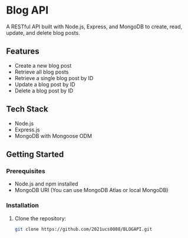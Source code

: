 # Blog API

A RESTful API built with Node.js, Express, and MongoDB to create, read, update, and delete blog posts.

## Features

- Create a new blog post
- Retrieve all blog posts
- Retrieve a single blog post by ID
- Update a blog post by ID
- Delete a blog post by ID

## Tech Stack

- Node.js
- Express.js
- MongoDB with Mongoose ODM

## Getting Started

### Prerequisites

- Node.js and npm installed
- MongoDB URI (You can use MongoDB Atlas or local MongoDB)

### Installation

1. Clone the repository:

   ```bash
   git clone https://github.com/2021ucs0088/BLOGAPI.git
